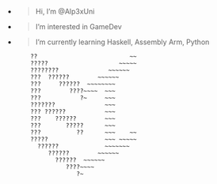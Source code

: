 - >  Hi, I’m @Alp3xUni
- >  I’m interested in GameDev
- >  I’m currently learning Haskell, Assembly Arm, Python

          ??                          ~~
          ?????                    ~~~~~
          ????????              ~~~~~~
          ???  ??????        ~~~~~~
          ???     ??????  ~~~~~~~~
          ???        ????~~~~  ~~~
          ???           ?~     ~~~
          ???????              ~~~
          ??? ??????           ~~~
          ???    ??????        ~~~
          ???       ?????      ~~~
          ???          ??      ~~~    ~~
          ?????                ~~~ ~~~~~
            ??????             ~~~~~~~
               ??????        ~~~~~~
                 ??????  ~~~~~~
                    ????~~~~
                       ?~
<!---
Alp3xUni/Alp3xUni is a ✨ special ✨ repository because its `README.md` (this file) appears on your GitHub profile.
You can click the Preview link to take a look at your changes.
--->
